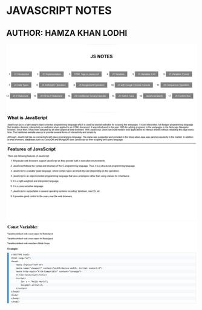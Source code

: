 # JAVASCRIPT NOTES

## AUTHOR: HAMZA KHAN LODHI

![js notes](images/javascript%20notes.png)
![home page](images/js%20introduction.png)
![js variable](images/js%20variable.png)
